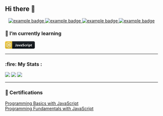 <h2>Hi there 👋</h2>

<p align="center">
  <a href="https://github.com/Iveto97"> 
    <img src="https://img.shields.io/badge/GitHub-100000?style=for-the-badge&logo=github&logoColor=white" alt="example badge" style="vertical-align:top margin:6px 4px" height="24px">
  </a>
  <a href="https://www.instagram.com/ivetoo18/?hl=bg"> 
    <img src="https://img.shields.io/badge/Instagram-E4405F?style=for-the-badge&logo=instagram&logoColor=white" alt="example badge" style="vertical-align:top margin:6px 4px" height="24px">
  </a>
  <a href="https://www.linkedin.com/in/%D0%B8%D0%B2%D0%B0-%D0%BA%D1%80%D1%8A%D1%81%D1%82%D0%B5%D0%B2%D0%B0-5aa716151/">
    <img src="https://img.shields.io/badge/LinkedIn-0077B5?style=for-the-badge&logo=linkedin&logoColor=white" alt="example badge" style="vertical-align:top margin:6px 4px" height="24px">
  </a>
  <a href="mailto:iveto9244@gmail.com">
    <img src="https://img.shields.io/badge/Gmail-D14836?style=for-the-badge&logo=gmail&logoColor=white" alt="example badge" style="vertical-align:top margin:6px 4px" height="24px">
  </a>  
</p>
  
<p align="left">
  <h3>🌱 I’m currently learning</h3>
  <a href="#">
    <img src="png/languages/js.png" alt="example badge" style="vertical-align:top margin:6px 4px" height="24px">
  </a>
</p>

<hr>
<h3>:fire: My Stats :</h3>
<p>
  <img src="https://github-readme-stats.vercel.app/api?username=Iveto97&show_icons=true&theme=buefy" width="400">
  <img src="http://github-readme-streak-stats.herokuapp.com?user=Iveto97&theme=buefy"  width="426">
  <img src="https://github-readme-stats.vercel.app/api/top-langs/?username=Iveto97&layout=compact&theme=buefy">
</p>

<hr>
<h3>📜 Certifications</h3>
<a href="https://softuni.bg/certificates/details/170463/8f17d0ea">
  Programming Basics with JavaScript
</a><br>
<a href="https://softuni.bg/certificates/details/180373/fd33e06a">
  Programming Fundamentals with JavaScript
</a>

<!---
Iveto97/Iveto97 is a ✨ special ✨ repository because its `README.md` (this file) appears on your GitHub profile.
You can click the Preview link to take a look at your changes.
--->
